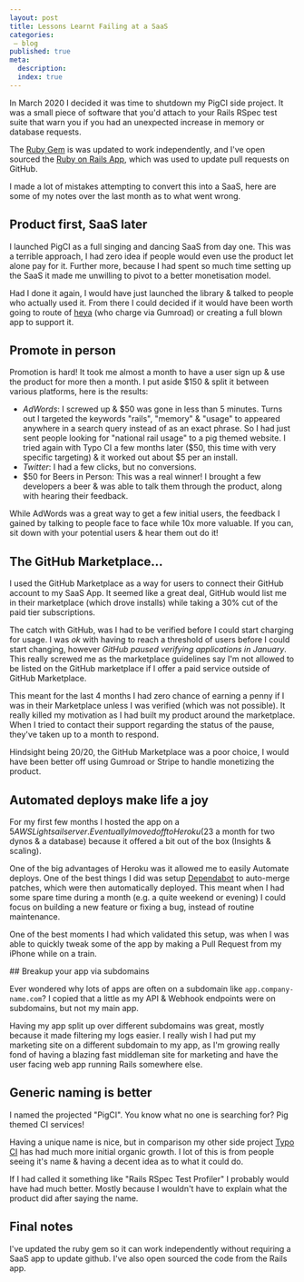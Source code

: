 ```yaml
---
layout: post
title: Lessons Learnt Failing at a SaaS
categories:
 – blog
published: true
meta:
  description: 
  index: true
---
```


In March 2020 I decided it was time to shutdown my PigCI side project. It was a small piece of software that you'd attach to your Rails RSpec test suite that warn you if you had an unexpected increase in memory or database requests.

The [Ruby Gem](https://github.com/PigCI/pig-ci-rails) is was updated to work independently, and I've open sourced the [Ruby on Rails App](https://github.com/PigCI/App), which was used to update pull requests on GitHub.

I made a lot of mistakes attempting to convert this into a SaaS, here are some of my notes over the last month as to what went wrong.

## Product first, SaaS later

I launched PigCI as a full singing and dancing SaaS from day one. This was a terrible approach, I had zero idea if people would even use the product let alone pay for it. Further more, because I had spent so much time setting up the SaaS it made me unwilling to pivot to a better monetisation model.

Had I done it again, I would have just launched the library & talked to people who actually used it. From there I could decided if it would have been worth going to route of [heya](https://github.com/honeybadger-io/heya) (who charge via Gumroad) or creating a full blown app to support it.

## Promote in person

Promotion is hard! It took me almost a month to have a user sign up & use the product for more then a month. I put aside $150 & split it between various platforms, here is the results:

- *AdWords*: I screwed up & $50 was gone in less than 5 minutes. Turns out I targeted the keywords "rails", "memory" & "usage" to appeared anywhere in a search query instead of as an exact phrase. So I had just sent people looking for "national rail usage" to a pig themed website. I tried again with Typo CI a few months later ($50, this time with very specific targeting) & it worked out about $5 per an install.
- *Twitter*: I had a few clicks, but no conversions.
- $50 for Beers in Person: This was a real winner! I brought a few developers a beer & was able to talk them through the product, along with hearing their feedback.

While AdWords was a great way to get a few initial users, the feedback I gained by talking to people face to face while 10x more valuable. If you can, sit down with your potential users & hear them out do it!

## The GitHub Marketplace...

I used the GitHub Marketplace as a way for users to connect their GitHub account to my SaaS App. It seemed like a great deal, GitHub would list me in their marketplace (which drove installs) while taking a 30% cut of the paid tier subscriptions.

The catch with GitHub, was I had to be verified before I could start charging for usage. I was _ok_ with having to reach a threshold of users before I could start changing, however *GitHub paused verifying applications in January*. This really screwed me as the  marketplace guidelines say I'm not allowed to be listed on the GitHub marketplace if I offer a paid service outside of GitHub Marketplace.

This meant for the last 4 months I had zero chance of earning a penny if I was in their Marketplace unless I was verified (which was not possible). It really killed my motivation as I had built my product around the marketplace. When I tried to contact their support regarding the status of the pause, they've taken up to a month to respond.

Hindsight being 20/20, the GitHub Marketplace was a poor choice, I would have been better off using Gumroad or Stripe to handle monetizing the product.

## Automated deploys make life a joy

For my first few months I hosted the app on a $5 AWS Lightsail server. Eventually I moved off to Heroku ($23 a month for two dynos & a database) because it offered a bit out of the box (Insights & scaling).

One of the big advantages of Heroku was it allowed me to easily Automate deploys. One of the best things I did was setup [Dependabot](https://dependabot.com/) to auto-merge patches, which were then automatically deployed. This meant when I had some spare time during a month (e.g. a quite weekend or evening) I could focus on building a new feature or fixing a bug, instead of routine maintenance.

One of the best moments I had which validated this setup, was when I was able to quickly tweak some of the app by making a Pull Request from my iPhone while on a train.

## Breakup your app via subdomains

Ever wondered why lots of apps are often on a subdomain like `app.company-name.com`? I copied that a little as my API & Webhook endpoints were on subdomains, but not my main app.

Having my app split up over different subdomains was great, mostly because it made filtering my logs easier. I really wish I had put my marketing site on a different subdomain to my app, as I'm growing really fond of having a blazing fast middleman site for marketing and have the user facing web app running Rails somewhere else.

## Generic naming is better

I named the projected "PigCI". You know what no one is searching for? Pig themed CI services!

Having a unique name is nice, but in comparison my other side project [Typo CI](https://typoci.com/) has had much more initial organic growth. I lot of this is from people seeing it's name & having a decent idea as to what it could do.

If I had called it something like "Rails RSpec Test Profiler" I probably would have had much better. Mostly because I wouldn't have to explain what the product did after saying the name.

## Final notes

I've updated the ruby gem so it can work independently without requiring a SaaS app to update github. I've also open sourced the code from the Rails app.
